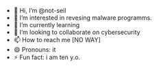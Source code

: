 - 👋 Hi, I’m @not-seil
- 👀 I’m interested in revesing malware programms.
- 🌱 I’m currently learning
- 💞️ I’m looking to collaborate on cybersecurity
- 📫 How to reach me [NO WAY]
- 😄 Pronouns: it
- ⚡ Fun fact: i am ten y.o.

<!---
not-seil/not-seil is a ✨ special ✨ repository because its `README.md` (this file) appears on your GitHub profile.
You can click the Preview link to take a look at your changes.
--->
